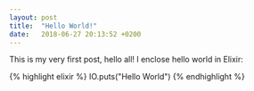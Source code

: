 ```yaml
---
layout: post
title:  "Hello World!"
date:   2018-06-27 20:13:52 +0200
---
```

This is my very first post, hello all! I enclose hello world in Elixir:

{% highlight elixir %}
IO.puts("Hello World")
{% endhighlight %}
